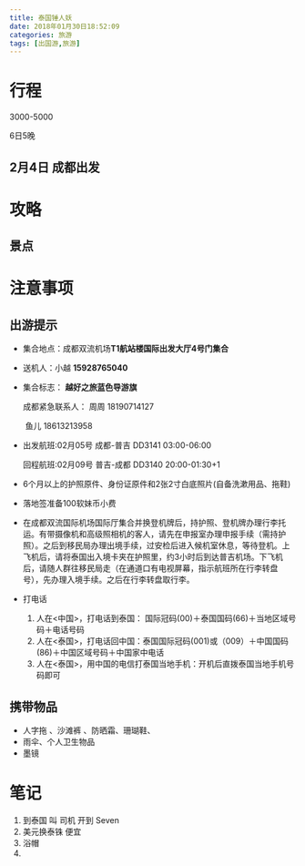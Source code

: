 ```yaml
---
title: 泰国锤人妖
date: 2018年01月30日18:52:09
categories: 旅游
tags: [出国游,旅游]
---
```




# 行程

3000-5000

6日5晚  

## 2月4日 成都出发



# 攻略

## 景点



# 注意事项

## 出游提示

- 集合地点：成都双流机场**T1航站楼国际出发大厅4号门集合**

- 送机人：小越  **15928765040** 

- 集合标志： **越好之旅蓝色导游旗**

  成都紧急联系人： 周周 18190714127

  ​				鱼儿 18613213958

- 出发航班:02月05号  成都-普吉 DD3141 03:00-06:00

  回程航班:02月09号  普吉-成都 DD3140 20:00-01:30+1

- 6个月以上的护照原件、身份证原件和2张2寸白底照片(自备洗漱用品、拖鞋)

- 落地签准备100软妹币小费

- 在成都双流国际机场国际厅集合并换登机牌后，持护照、登机牌办理行李托运。有带摄像机和高级照相机的客人，请先在申报室办理申报手续（需持护照）。之后到移民局办理出境手续，过安检后进入候机室休息，等待登机。上飞机后，请将泰国出入境卡夹在护照里，约3小时后到达普吉机场。下飞机后，请随人群往移民局走（在通道口有电视屏幕，指示航班所在行李转盘号），先办理入境手续。之后在行李转盘取行李。

- 打电话

  1. 人在<中国>，打电话到泰国： 国际冠码(00)＋泰国国码(66)＋当地区域号码＋电话号码
  2. 人在<泰国>，打电话回中国：泰国国际冠码(001)或（009）＋中国国码(86)＋中国区域号码＋中国家中电话
  3. 人在<泰国>，用中国的电信打泰国当地手机：开机后直拨泰国当地手机号码即可

## 携带物品

- 人字拖 、沙滩裤 、防晒霜、珊瑚鞋、
- 雨伞、个人卫生物品
- 墨镜

# 笔记

1. 到泰国 叫 司机 开到 Seven 
2. 美元换泰铢 便宜
3. 浴帽
4. ​



